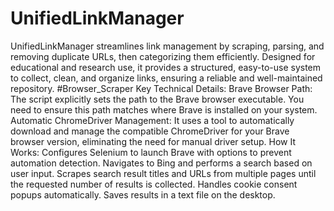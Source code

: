 # UnifiedLinkManager
UnifiedLinkManager streamlines link management by scraping, parsing, and removing duplicate URLs, then categorizing them efficiently.
Designed for educational and research use, it provides a structured, easy-to-use system to collect, clean, and organize links, ensuring a reliable and well-maintained repository.
#Browser_Scraper
Key Technical Details:
Brave Browser Path:
The script explicitly sets the path to the Brave browser executable. You need to ensure this path matches where Brave is installed on your system.
Automatic ChromeDriver Management:
It uses a tool to automatically download and manage the compatible ChromeDriver for your Brave browser version, eliminating the need for manual driver setup.
How It Works:
Configures Selenium to launch Brave with options to prevent automation detection.
Navigates to Bing and performs a search based on user input.
Scrapes search result titles and URLs from multiple pages until the requested number of results is collected.
Handles cookie consent popups automatically.
Saves results in a text file on the desktop.
